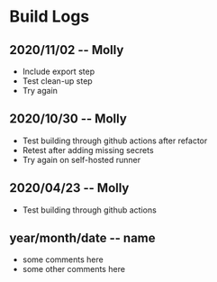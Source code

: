 # Build Logs

## 2020/11/02 -- Molly
+ Include export step
+ Test clean-up step
+ Try again

## 2020/10/30 -- Molly
+ Test building through github actions after refactor
+ Retest after adding missing secrets
+ Try again on self-hosted runner

## 2020/04/23 -- Molly
+ Test building through github actions

## year/month/date -- name
+ some comments here
+ some other comments here

